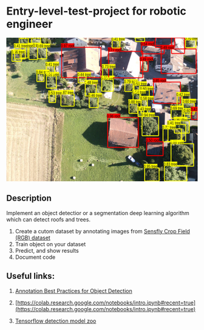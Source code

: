 # Entry-level-test-project for robotic engineer

![IMG_160729_071526_0036_RGB_obj_det](images/IMG_160729_071526_0036_RGB_obj_det.jpg)

## Description

Implement an object detectior or a segmentation deep learning algorithm which can detect roofs and trees.

1. Create a cutom dataset by annotating images from [Sensfly Crop Field (RGB) dataset](https://www.sensefly.com/education/datasets/?dataset=1502&industries%5B%5D=2)
2. Train object on your dataset
3. Predict, and show results
4. Document code

## Useful links:

1. [Annotation Best Practices for Object Detection](https://nanonets.github.io/tutorials-page/docs/annotate)

2. [https://colab.research.google.com/notebooks/intro.ipynb#recent=true](https://colab.research.google.com/notebooks/intro.ipynb#recent=true)

3. [Tensorflow detection model zoo](https://github.com/tensorflow/models/blob/master/research/object_detection/g3doc/detection_model_zoo.md)

   

